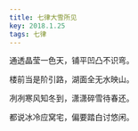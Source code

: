 ```yaml
---
title: 七律大雪所见
key: 2018.1.25
tags: 七律
---
```


通透晶莹一色天，铺平凹凸不识弯。

楼前当是阶引路，湖面全无水映山。

冽冽寒风知冬到，潇潇碎雪待春还。

都说冰冷应窝宅，偏要踏白讨悠闲。

</br>

